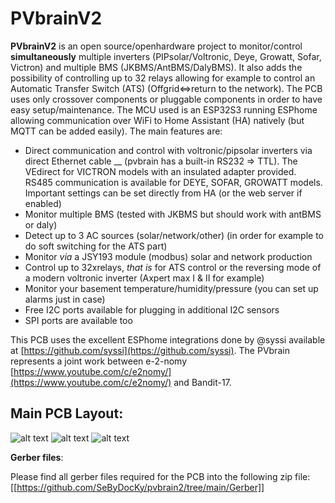 # PVbrainV2

__PVbrainV2__ is an open source/openhardware project to monitor/control __simultaneously__ multiple inverters (PIPsolar/Voltronic, Deye, Growatt, Sofar, Victron)  and multiple BMS (JKBMS/AntBMS/DalyBMS). It also adds the possibility of controlling up to 32 relays allowing for example to control an Automatic Transfer Switch (ATS) (Offgrid<=>return to the network). The PCB uses only crossover components or pluggable components in order to have easy setup/maintenance. The MCU used is an ESP32S3 running ESPhome allowing communication over WiFi to Home Assistant (HA) natively (but MQTT can be added easily). The main features are:

- Direct communication and control with voltronic/pipsolar inverters via direct Ethernet cable __ (pvbrain has a built-in RS232 => TTL). The VEdirect for VICTRON models with an insulated adapter provided. RS485 communication is available for DEYE, SOFAR, GROWATT models. Important settings can be set directly from HA (or the web server if enabled)
- Monitor multiple BMS (tested with JKBMS but should work with antBMS or daly)
- Detect up to 3 AC sources (solar/network/other) (in order for example to do soft switching for the ATS part)
- Monitor _via_ a JSY193 module (modbus) solar and network production
- Control up to 32xrelays, _that is_ for ATS control or the reversing mode of a modern voltronic inverter (Axpert max I & II for example)
- Monitor your basement temperature/humidity/pressure (you can set up alarms just in case)
- Free I2C ports available for plugging in additional I2C sensors
- SPI ports are available too

This PCB uses the excellent ESPhome integrations done by @syssi available at [https://github.com/syssi](https://github.com/syssi).
The PVbrain represents a joint work between e-2-nomy [https://www.youtube.com/c/e2nomy/](https://www.youtube.com/c/e2nomy/) and Bandit-17.

## __Main PCB Layout__:

![alt text](https://github.com/SeByDocKy/pvbrain2/blob/main/pictures/top%20side%20with%20wk2168.png)
![alt text](https://github.com/SeByDocKy/pvbrain2/blob/main/pictures/bottom%20side%20with%20wk2168.png)
![alt text](https://github.com/SeByDocKy/pvbrain2/blob/main/pictures/3D%20view%20with%20wk2168.png)

__Gerber files__:

Please find all gerber files required for the PCB into the following zip file:
[[https://github.com/SeByDocKy/pvbrain2/tree/main/Gerber]]
